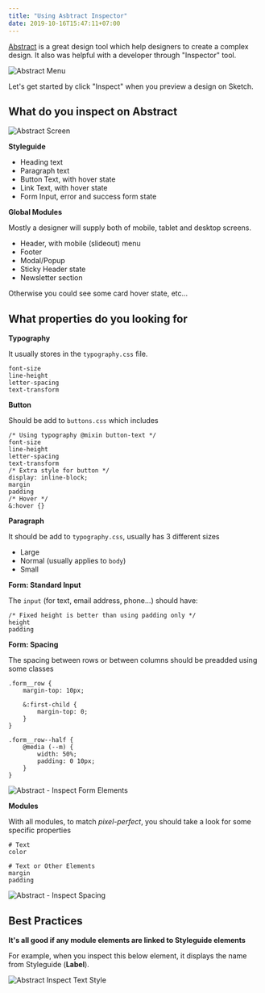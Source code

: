 ```yaml
---
title: "Using Asbtract Inspector"
date: 2019-10-16T15:47:11+07:00
---
```


[Abstract](https://www.abstract.com/) is a great design tool which help designers to create a complex design. It also was helpful with a developer through "Inspector" tool.

![Abstract Menu](/img/abstract-menu.png)

Let's get started by click "Inspect" when you preview a design on Sketch.

## What do you inspect on Abstract

![Abstract Screen](/img/abstract-example.png)

**Styleguide**

* Heading text
* Paragraph text
* Button Text, with hover state
* Link Text, with hover state
* Form Input, error and success form state

**Global Modules**

Mostly a designer will supply both of mobile, tablet and desktop screens.

* Header, with mobile (slideout) menu
* Footer
* Modal/Popup
* Sticky Header state
* Newsletter section

Otherwise you could see some card hover state, etc...

## What properties do you looking for

**Typography**

It usually stores in the `typography.css` file.

```text
font-size
line-height
letter-spacing
text-transform
```

**Button**

Should be add to `buttons.css` which includes

```text
/* Using typography @mixin button-text */
font-size
line-height
letter-spacing
text-transform
/* Extra style for button */
display: inline-block;
margin
padding
/* Hover */
&:hover {}
```

**Paragraph**

It should be add to `typography.css`, usually has 3 different sizes

- Large
- Normal (usually applies to `body`)
- Small

**Form: Standard Input**

The `input` (for text, email address, phone...) should have:

```text
/* Fixed height is better than using padding only */
height
padding
```

**Form: Spacing**

The spacing between rows or between columns should be preadded using some classes

```text
.form__row {
    margin-top: 10px;

    &:first-child {
        margin-top: 0;
    }
}

.form__row--half {
    @media (--m) {
        width: 50%;
        padding: 0 10px;
    }
}
```

![Abstract - Inspect Form Elements](/img/abstract-inspect-form.png)

**Modules**

With all modules, to match *pixel-perfect*, you should take a look for some specific properties

```text
# Text
color

# Text or Other Elements
margin
padding
```

![Abstract - Inspect Spacing](/img/abstract-inspect-spacing.png)

## Best Practices

**It's all good if any module elements are linked to Styleguide elements**

For example, when you inspect this below element, it displays the name from Styleguide (**Label**).

![Abstract Inspect Text Style](/img/abstract-inspect-text-style.png)


